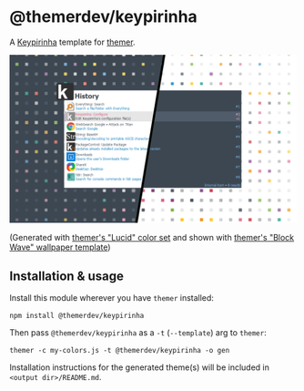 # @themerdev/keypirinha

A [Keypirinha](https://keypirinha.com/) template for [themer](https://github.com/themerdev/themer).

![themer Keypirinha preview](assets/themer-keypirinha-preview.png)

(Generated with [themer's "Lucid" color set](https://github.com/themerdev/themer/tree/main/cli/packages/colors-lucid) and shown with [themer's "Block Wave" wallpaper template](https://github.com/themerdev/themer/tree/main/cli/packages/wallpaper-block-wave))

## Installation & usage

Install this module wherever you have `themer` installed:

    npm install @themerdev/keypirinha

Then pass `@themerdev/keypirinha` as a `-t` (`--template`) arg to `themer`:

    themer -c my-colors.js -t @themerdev/keypirinha -o gen

Installation instructions for the generated theme(s) will be included in `<output dir>/README.md`.
